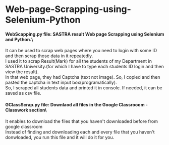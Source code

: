 # Web-page-Scrapping-using-Selenium-Python
#### WebScapping.py file: SASTRA result Web page Scrapping using Selenium and Python.\
It can be used to scrap web pages where you need to login with some ID and then scrap those data in it repeatedly.\
I used it to scrap Result(Mark) for all the students of my Department in SASTRA University.(for which I have to type each students ID login and then view the result).\
In that web page, they had Captcha (text not image). So, I copied and then pasted the captcha in text input box(programatically).\
So, I scraped all students data and printed it in console. If needed, it can be saved as csv file. 

#### GClassScrap.py file: Downlaod all files in the Google Classrooom - Classwork section\
It enables to download the files that you haven't downloaded before from google classroom\
Instead of finding and downloading each and every file that you haven't donwloaded, you run this file and it will do it for you. 

